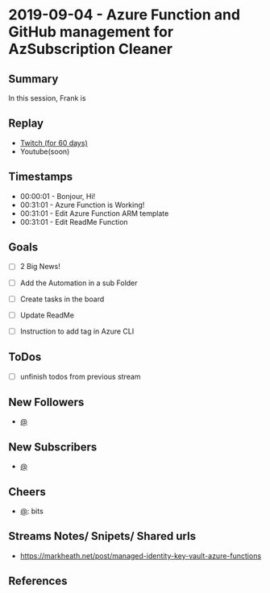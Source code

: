 
# 2019-09-04 - Azure Function and GitHub management for AzSubscription Cleaner

Summary
-------

In this session, Frank is 

Replay
------

- [Twitch (for 60 days)](https://www.twitch.tv/videos/)
- Youtube(soon)


Timestamps
--------

- 00:00:01 - Bonjour, Hi!
- 00:31:01 - Azure Function is Working!
- 00:31:01 - Edit Azure Function ARM template
- 00:31:01 - Edit ReadMe Function



Goals
-----

- [ ] 2 Big News!
- [ ] Add the Automation in a sub Folder
- [ ] Create tasks in the board
- [ ] Update ReadMe
- [ ] Instruction to add tag in Azure CLI



ToDos
-----
- [ ] unfinish todos from previous stream


New Followers
-------------

- [@](https://www.twitch.tv/)


New Subscribers
---------------

- [@](https://www.twitch.tv/)



Cheers
------

- [@](https://www.twitch.tv/):  bits



Streams Notes/ Snipets/ Shared urls
-----------------------------------

- https://markheath.net/post/managed-identity-key-vault-azure-functions


References
----------

